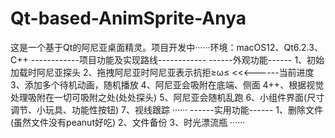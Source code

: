 # Qt-based-AnimSprite-Anya
这是一个基于Qt的阿尼亚桌面精灵。项目开发中······环境：macOS12、Qt6.2.3、C++
------------项目功能及实现路线------------
------外观功能------
1、初始加载时阿尼亚探头
2、拖拽阿尼亚时阿尼亚表示抗拒≥ω≤  <<<------当前进度
3、添加多个待机动画，随机播放
4、阿尼亚会吸附在底端、侧面
4++、根据视觉处理吸附在一切可吸附之处(处处探头)
5、阿尼亚会随机乱跑
6、小组件界面(尺寸调节、小玩具、功能性按钮)
7、视线跟踪
······
------实用功能------
1、删除文件(虽然文件没有peanut好吃)
2、文件备份
3、时光漂流瓶
······
